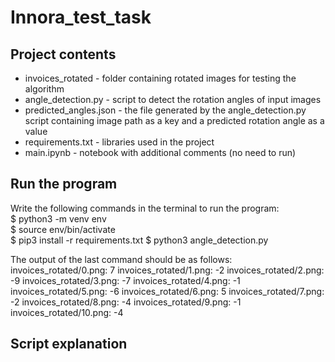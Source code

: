 # Innora_test_task

## Project contents 
* invoices_rotated - folder containing rotated images for testing the algorithm
* angle_detection.py - script to detect the rotation angles of input images
* predicted_angles.json - the file generated by the angle_detection.py script containing image path as a key and a predicted rotation angle as a value
* requirements.txt - libraries used in the project
* main.ipynb - notebook with additional comments (no need to run)

## Run the program 

Write the following commands in the terminal to run the program:<br>
$ python3 -m venv env <br>
$ source env/bin/activate<br>
$ pip3 install -r requirements.txt
$ python3 angle_detection.py

The output of the last command should be as follows:
invoices_rotated/0.png: 7
invoices_rotated/1.png: -2
invoices_rotated/2.png: -9
invoices_rotated/3.png: -7
invoices_rotated/4.png: -1
invoices_rotated/5.png: -6
invoices_rotated/6.png: 5
invoices_rotated/7.png: -2
invoices_rotated/8.png: -4
invoices_rotated/9.png: -1
invoices_rotated/10.png: -4

## Script explanation


